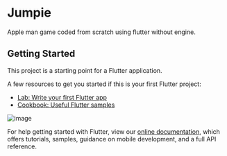 # Jumpie

Apple man game coded from scratch using flutter without engine.

## Getting Started

This project is a starting point for a Flutter application.

A few resources to get you started if this is your first Flutter project:

- [Lab: Write your first Flutter app](https://flutter.dev/docs/get-started/codelab)
- [Cookbook: Useful Flutter samples](https://flutter.dev/docs/cookbook)

![image](https://user-images.githubusercontent.com/70917662/130412862-3fca2450-bf92-4feb-9062-7f4a3f9c5067.png)

For help getting started with Flutter, view our
[online documentation](https://flutter.dev/docs), which offers tutorials,
samples, guidance on mobile development, and a full API reference.
